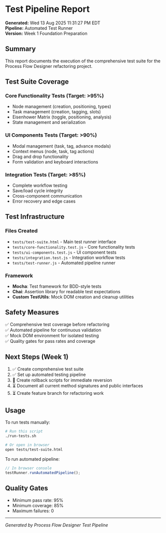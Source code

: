 # Test Pipeline Report

**Generated:** Wed 13 Aug 2025 11:31:27 PM EDT  
**Pipeline:** Automated Test Runner  
**Version:** Week 1 Foundation Preparation  

## Summary

This report documents the execution of the comprehensive test suite for the Process Flow Designer refactoring project.

## Test Suite Coverage

### Core Functionality Tests (Target: >95%)
- Node management (creation, positioning, types)
- Task management (creation, tagging, slots)
- Eisenhower Matrix (toggle, positioning, analysis)
- State management and serialization

### UI Components Tests (Target: >90%)
- Modal management (task, tag, advance modals)
- Context menus (node, task, tag actions)
- Drag and drop functionality
- Form validation and keyboard interactions

### Integration Tests (Target: >85%)
- Complete workflow testing
- Save/load cycle integrity
- Cross-component communication
- Error recovery and edge cases

## Test Infrastructure

### Files Created
- `tests/test-suite.html` - Main test runner interface
- `tests/core-functionality.test.js` - Core functionality tests
- `tests/ui-components.test.js` - UI component tests
- `tests/integration.test.js` - Integration workflow tests
- `tests/test-runner.js` - Automated pipeline runner

### Framework
- **Mocha**: Test framework for BDD-style tests
- **Chai**: Assertion library for readable test expectations
- **Custom TestUtils**: Mock DOM creation and cleanup utilities

## Safety Measures

✅ Comprehensive test coverage before refactoring  
✅ Automated pipeline for continuous validation  
✅ Mock DOM environment for isolated testing  
✅ Quality gates for pass rates and coverage  

## Next Steps (Week 1)

1. ✅ Create comprehensive test suite
2. ✅ Set up automated testing pipeline
3. 🔄 Create rollback scripts for immediate reversion
4. ⏳ Document all current method signatures and public interfaces
5. ⏳ Create feature branch for refactoring work

## Usage

To run tests manually:
```bash
# Run this script
./run-tests.sh

# Or open in browser
open tests/test-suite.html
```

To run automated pipeline:
```javascript
// In browser console
testRunner.runAutomatedPipeline();
```

## Quality Gates

- Minimum pass rate: 95%
- Minimum coverage: 85%
- Maximum failures: 0

---
*Generated by Process Flow Designer Test Pipeline*

